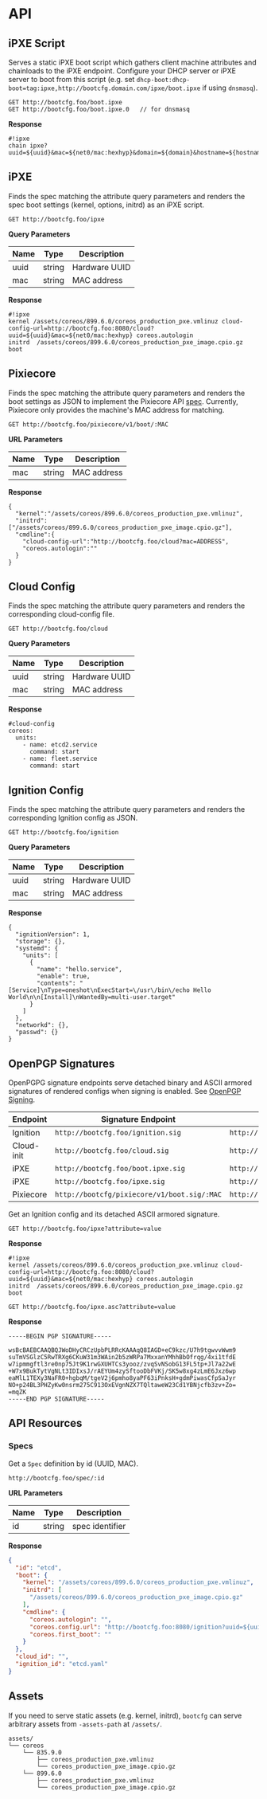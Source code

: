 
# API

## iPXE Script

Serves a static iPXE boot script which gathers client machine attributes and chainloads to the iPXE endpoint. Configure your DHCP server or iPXE server to boot from this script (e.g. set `dhcp-boot:dhcp-boot=tag:ipxe,http://bootcfg.domain.com/ipxe/boot.ipxe` if using `dnsmasq`).

    GET http://bootcfg.foo/boot.ipxe
    GET http://bootcfg.foo/boot.ipxe.0   // for dnsmasq

**Response**

    #!ipxe
    chain ipxe?uuid=${uuid}&mac=${net0/mac:hexhyp}&domain=${domain}&hostname=${hostname}&serial=${serial}

## iPXE

Finds the spec matching the attribute query parameters and renders the spec boot settings (kernel, options, initrd) as an iPXE script.

    GET http://bootcfg.foo/ipxe

**Query Parameters**

| Name | Type   | Description   |
|------|--------|---------------|
| uuid | string | Hardware UUID |
| mac  | string | MAC address   |

**Response**

    #!ipxe
    kernel /assets/coreos/899.6.0/coreos_production_pxe.vmlinuz cloud-config-url=http://bootcfg.foo:8080/cloud?uuid=${uuid}&mac=${net0/mac:hexhyp} coreos.autologin
    initrd  /assets/coreos/899.6.0/coreos_production_pxe_image.cpio.gz
    boot

## Pixiecore

Finds the spec matching the attribute query parameters and renders the boot settings as JSON to implement the Pixiecore API [spec](https://github.com/danderson/pixiecore/blob/master/README.api.md). Currently, Pixiecore only provides the machine's MAC address for matching.

    GET http://bootcfg.foo/pixiecore/v1/boot/:MAC

**URL Parameters**

| Name | Type   | Description |
|------|--------|-------------|
| mac  | string | MAC address |

**Response**

    {
      "kernel":"/assets/coreos/899.6.0/coreos_production_pxe.vmlinuz",
      "initrd":["/assets/coreos/899.6.0/coreos_production_pxe_image.cpio.gz"],
      "cmdline":{
        "cloud-config-url":"http://bootcfg.foo/cloud?mac=ADDRESS",
        "coreos.autologin":""
      }
    }

## Cloud Config

Finds the spec matching the attribute query parameters and renders the corresponding cloud-config file.

    GET http://bootcfg.foo/cloud

**Query Parameters**

| Name | Type   | Description   |
|------|--------|---------------|
| uuid | string | Hardware UUID |
| mac  | string | MAC address   |

**Response**

    #cloud-config
    coreos:
      units:
        - name: etcd2.service
          command: start
        - name: fleet.service
          command: start

## Ignition Config

Finds the spec matching the attribute query parameters and renders the corresponding Ignition config as JSON.

    GET http://bootcfg.foo/ignition

**Query Parameters**

| Name | Type   | Description   |
|------|--------|---------------|
| uuid | string | Hardware UUID |
| mac  | string | MAC address   |

**Response**

    {
      "ignitionVersion": 1,
      "storage": {},
      "systemd": {
        "units": [
          {
            "name": "hello.service",
            "enable": true,
            "contents": "[Service]\nType=oneshot\nExecStart=\/usr\/bin\/echo Hello World\n\n[Install]\nWantedBy=multi-user.target"
          }
        ]
      },
      "networkd": {},
      "passwd": {}
    }

## OpenPGP Signatures

OpenPGPG signature endpoints serve detached binary and ASCII armored signatures of rendered configs when signing is enabled. See [OpenPGP Signing](openpgp.md).

| Endpoint   | Signature Endpoint | ASCII Signature Endpoint |
|------------|--------------------|-------------------------|
| Ignition   | `http://bootcfg.foo/ignition.sig` | `http://bootcfg.foo/ignition.asc` |
| Cloud-init | `http://bootcfg.foo/cloud.sig` | `http://bootcfg.foo/cloud.asc` |
| iPXE       | `http://bootcfg.foo/boot.ipxe.sig` | `http://bootcfg.foo/boot.ipxe.asc` |
| iPXE       | `http://bootcfg.foo/ipxe.sig` | `http://bootcfg.foo/ipxe.asc` |
| Pixiecore  | `http://bootcfg/pixiecore/v1/boot.sig/:MAC` | `http://bootcfg/pixiecore/v1/boot.asc/:MAC` |

Get an Ignition config and its detached ASCII armored signature.

    GET http://bootcfg.foo/ipxe?attribute=value

**Response**

    #!ipxe
    kernel /assets/coreos/899.6.0/coreos_production_pxe.vmlinuz cloud-config-url=http://bootcfg.foo:8080/cloud?uuid=${uuid}&mac=${net0/mac:hexhyp} coreos.autologin
    initrd  /assets/coreos/899.6.0/coreos_production_pxe_image.cpio.gz
    boot

    GET http://bootcfg.foo/ipxe.asc?attribute=value

**Response**

```
-----BEGIN PGP SIGNATURE-----

wsBcBAEBCAAQBQJWoDHyCRCzUpbPLRRcKAAAqQ8IAGD+eC9kzc/U7h9tgwvvWwm9
suTmVSGlzC5RwTRXg6CKuW31m3WAin2b5zWRPa7MxxanYMhhBbOfrqg/4xi1tfdE
w7ipmmgftl3re0np75Jt9K1rwGXUHTCs3yooz/zvqSvNSobG13FL5tp+Jl7a22wE
+W7x9BukTytVgNLt3IDIxsJ/rAEYUm4zySftooDbFVKj/SK5w8xg4zLmE6Jxz6wp
eaMlL1TEXy3NaFR0+hgbqM/tgeV2j6pmho8yaPF63iPnksH+gdmPiwasCfpSaJyr
NO+p24BL3PHZyKw0nsrm275C913OxEVgnNZX7TQltaweW23Cd1YBNjcfb3zv+Zo=
=mqZK
-----END PGP SIGNATURE-----
```

## API Resources

### Specs

Get a `Spec` definition by id (UUID, MAC).

    http://bootcfg.foo/spec/:id

**URL Parameters**

| Name | Type   | Description |
|------|--------|-------------|
| id   | string | spec identifier |

**Response**

```json
{
  "id": "etcd",
  "boot": {
    "kernel": "/assets/coreos/899.6.0/coreos_production_pxe.vmlinuz",
    "initrd": [
      "/assets/coreos/899.6.0/coreos_production_pxe_image.cpio.gz"
    ],
    "cmdline": {
      "coreos.autologin": "",
      "coreos.config.url": "http://bootcfg.foo:8080/ignition?uuid=${uuid}&mac=${net0/mac:hexhyp}",
      "coreos.first_boot": ""
    }
  },
  "cloud_id": "",
  "ignition_id": "etcd.yaml"
}
```

## Assets

If you need to serve static assets (e.g. kernel, initrd), `bootcfg` can serve arbitrary assets from `-assets-path` at `/assets/`.

    assets/
    └── coreos
        └── 835.9.0
            ├── coreos_production_pxe.vmlinuz
            └── coreos_production_pxe_image.cpio.gz
        └── 899.6.0
            ├── coreos_production_pxe.vmlinuz
            └── coreos_production_pxe_image.cpio.gz

